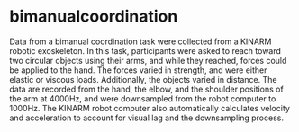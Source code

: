 # bimanualcoordination
Data from a bimanual coordination task were collected from a KINARM robotic exoskeleton. In this task, participants were asked to reach toward two circular objects using their arms, and while they reached, forces could be applied to the hand. The forces varied in strength, and were either elastic or viscous loads. Additionally, the objects varied in distance. The data are recorded from the hand, the elbow, and the shoulder positions of the arm at 4000Hz, and were downsampled from the robot computer to 1000Hz. The KINARM robot computer also automatically calculates velocity and acceleration to account for visual lag and the downsampling process. 
